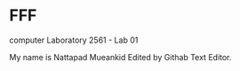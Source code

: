 # FFF
computer Laboratory 2561 - Lab 01

My name is Nattapad Mueankid
Edited by Githab Text Editor.
